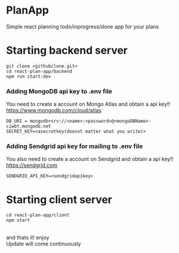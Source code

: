 # PlanApp
Simple react planning todo/inprogress/done app for your plans

# Starting backend server
```
git clone <githubclone.git>
cd react-plan-app/backend
npm run start:dev
```
### Adding MongoDB api key to .env file
You need to create a account on Mongo Atlas and obtain a api key!!<br>
https://www.mongodb.com/cloud/atlas
```
DB_URI = mongodb+srv://<name>:<password>@<mongoDBName>-ciwbt.mongodb.net
SECRET_KEY=<asecretkey(doesnt matter what you write)>
```
### Adding Sendgrid api key for mailing to .env file
You also need to create a account on Sendgrid and obtain a api key!!<br>
https://sendgrid.com
```
SENDGRID_API_KEY=<sendgridapikey>
```
# Starting client server
```
cd react-plan-app/client
npm start
```
<br>
and thats it! enjoy <br>
Update will come continuously 




